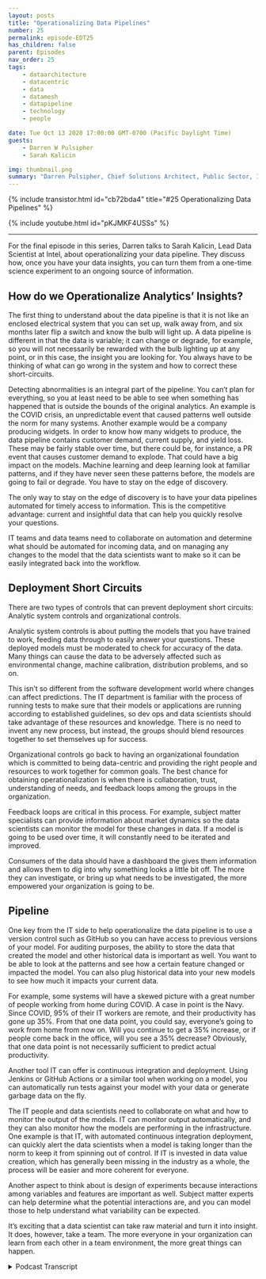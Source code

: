 ```yaml
---
layout: posts
title: "Operationalizing Data Pipelines"
number: 25
permalink: episode-EDT25
has_children: false
parent: Episodes
nav_order: 25
tags:
    - dataarchitecture
    - datacentric
    - data
    - datamesh
    - datapipeline
    - technology
    - people

date: Tue Oct 13 2020 17:00:00 GMT-0700 (Pacific Daylight Time)
guests:
    - Darren W Pulsipher
    - Sarah Kalicin

img: thumbnail.png
summary: "Darren Pulsipher, Chief Solutions Architect, Public Sector, Intel, talks to Sarah Kalicin, Lead Data Scientist, Intel about operationalizing your organization’s data pipeline. It takes a team effort to model, monitor, and produce an ongoing source of valuable information. This is the final episode in the series Kick-starting your Organizational Transformation to Become Data-Centric."
---
```


{% include transistor.html id="cb72bda4" title="#25 Operationalizing Data Pipelines" %}

{% include youtube.html id="pKJMKF4USSs" %}

---

<p>For the final episode in this series, Darren talks to Sarah Kalicin, Lead Data Scientist at Intel, about operationalizing your data pipeline. They discuss how, once you have your data insights, you can turn them from a one-time science experiment to an ongoing source of information.</p>
<p></p><h2> How do we Operationalize Analytics’ Insights?</h2>
<p>
</p>
<p>The first thing to understand about the data pipeline is that it is not like an enclosed electrical system that you can set up, walk away from, and six months later flip a switch and know the bulb will light up. A data pipeline is different in that the data is variable; it can change or degrade, for example, so you will not necessarily be rewarded with the bulb lighting up at any point, or in this case, the insight you are looking for. You always have to be thinking of what can go wrong in the system and how to correct these short-circuits.</p>
<p>Detecting abnormalities is an integral part of the pipeline. You can’t plan for everything, so you at least need to be able to see when something has happened that is outside the bounds of the original analytics. An example is the COVID crisis, an unpredictable event that caused patterns well outside the norm for many systems. Another example would be a company producing widgets. In order to know how many widgets to produce, the data pipeline contains customer demand, current supply, and yield loss. These may be fairly stable over time, but there could be, for instance, a PR event that causes customer demand to explode. That could have a big impact on the models. Machine learning and deep learning look at familiar patterns, and if they have never seen these patterns before, the models are going to fail or degrade. You have to stay on the edge of discovery.</p>
<p>The only way to stay on the edge of discovery is to have your data pipelines automated for timely access to information. This is the competitive advantage: current and insightful data that can help you quickly resolve your questions.</p>
<p>IT teams and data teams need to collaborate on automation and determine what should be automated for incoming data, and on managing any changes to the model that the data scientists want to make so it can be easily integrated back into the workflow.</p>
<p></p>
<p></p><h2> Deployment Short Circuits </h2>
<p>
</p>
<p>There are two types of controls that can prevent deployment short circuits: Analytic system controls and organizational controls.</p>
<p>Analytic system controls is about putting the models that you have trained to work, feeding data through to easily answer your questions. These deployed models must be moderated to check for accuracy of the data. Many things can cause the data to be adversely affected such as environmental change, machine calibration, distribution problems, and so on.</p>
<p>This isn’t so different from the software development world where changes can affect predictions. The IT department is familiar with the process of running tests to make sure that their models or applications are running according to established guidelines, so dev ops and data scientists should take advantage of these resources and knowledge. There is no need to invent any new process, but instead, the groups should blend resources together to set themselves up for success.</p>
<p>Organizational controls go back to having an organizational foundation which is committed to being data-centric and providing the right people and resources to work together for common goals. The best chance for obtaining operationalization is when there is collaboration, trust, understanding of needs, and feedback loops among the groups in the organization.</p>
<p>Feedback loops are critical in this process. For example, subject matter specialists can provide information about market dynamics so the data scientists can monitor the model for these changes in data. If a model is going to be used over time, it will constantly need to be iterated and improved.</p>
<p>Consumers of the data should have a dashboard the gives them information and allows them to dig into why something looks a little bit off.  The more they can investigate, or bring up what needs to be investigated, the more empowered your organization is going to be.</p>
<p></p><h2> Pipeline </h2>
<p>
</p>
<p>One key from the IT side to help operationalize the data pipeline is to use a version control such as GitHub so you can have access to previous versions of your model. For auditing purposes, the ability to store the data that created the model and other historical data is important as well. You want to be able to look at the patterns and see how a certain feature changed or impacted the model. You can also plug historical data into your new models to see how much it impacts your current data.</p>
<p>For example, some systems will have a skewed picture with a great number of people working from home during COVID. A case in point is the Navy. Since COVID, 95% of their IT workers are remote, and their productivity has gone up 35%. From that one data point, you could say, everyone’s going to work from home from now on. Will you continue to get a 35% increase, or if people come back in the office, will you see a 35% decrease? Obviously, that one data point is not necessarily sufficient to predict actual productivity.</p>
<p>Another tool IT can offer is continuous integration and deployment. Using Jenkins or GitHub Actions or a similar tool when working on a model, you can automatically run tests against your model with your data or generate garbage data on the fly.</p>
<p>The IT people and data scientists need to collaborate on what and how to monitor the output of the models. IT can monitor output automatically, and they can also monitor how the models are performing in the infrastructure. One example is that IT, with automated continuous integration deployment, can quickly alert the data scientists when a model is taking longer than the norm to keep it from spinning out of control. If IT is invested in data value creation, which has generally been missing in the industry as a whole, the process will be easier and more coherent for everyone.</p>
<p>Another aspect to think about is design of experiments because interactions among variables and features are important as well. Subject matter experts can help determine what the potential interactions are, and you can model those to help understand what variability can be expected.</p>
<p>It’s exciting that a data scientist can take raw material and turn it into insight. It does, however, take a team. The more everyone in your organization can learn from each other in a team environment, the more great things can happen. </p>
<p></p>
<p>

<details>
<summary> Podcast Transcript </summary>

<p></p>

</details>

